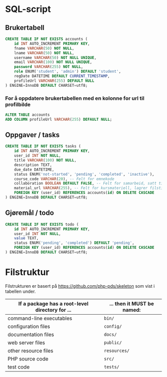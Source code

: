 # SQL-script

## Brukertabell
```sql
CREATE TABLE IF NOT EXISTS accounts (
    id INT AUTO_INCREMENT PRIMARY KEY,
    fname VARCHAR(50) NOT NULL,
    lname VARCHAR(50) NOT NULL,
    username VARCHAR(50) NOT NULL UNIQUE,
    email VARCHAR(100) NOT NULL UNIQUE,
    password VARCHAR(255) NOT NULL,
    role ENUM('student', 'admin') DEFAULT 'student',
    regDate DATETIME DEFAULT CURRENT_TIMESTAMP,
    profileUrl VARCHAR(255) DEFAULT NULL
) ENGINE=InnoDB DEFAULT CHARSET=utf8;
```

### For å oppdatere brukertabellen med en kolonne for url til profilbilde
```sql
ALTER TABLE accounts
ADD COLUMN profileUrl VARCHAR(255) DEFAULT NULL;
```

## Oppgaver / tasks
```sql
CREATE TABLE IF NOT EXISTS tasks (
    id INT AUTO_INCREMENT PRIMARY KEY,
    user_id INT NOT NULL,
    title VARCHAR(100) NOT NULL,
    description TEXT,
    due_date DATETIME,
    status ENUM('not-started', 'pending', 'completed', 'inactive'),
    course_code VARCHAR(20), -- Felt for emnekode
    collaboration BOOLEAN DEFAULT FALSE, -- Felt for samarbeid, satt til FALSE som standard
    material_url VARCHAR(255), -- Felt for kursmateriell, lagrer filsti eller URL
    FOREIGN KEY (user_id) REFERENCES accounts(id) ON DELETE CASCADE
) ENGINE=InnoDB DEFAULT CHARSET=utf8;
```

## Gjøremål / todo
```sql
CREATE TABLE IF NOT EXISTS todo (
    id INT AUTO_INCREMENT PRIMARY KEY,
    user_id INT NOT NULL,
    value TEXT,
    status ENUM('pending', 'completed') DEFAULT 'pending',
    FOREIGN KEY (user_id) REFERENCES accounts(id) ON DELETE CASCADE
) ENGINE=InnoDB DEFAULT CHARSET=utf8;
```

# Filstruktur

Filstrukturen er basert på https://github.com/php-pds/skeleton som vist i tabellen under.


| If a package has a root-level directory for ... | ... then it MUST be named: |
| ----------------------------------------------- | -------------------------- |
| command-line executables                        | `bin/`                     |
| configuration files                             | `config/`                  |
| documentation files                             | `docs/`                    |
| web server files                                | `public/`                  |
| other resource files                            | `resources/`               |
| PHP source code                                 | `src/`                     |
| test code                                       | `tests/`                   |
